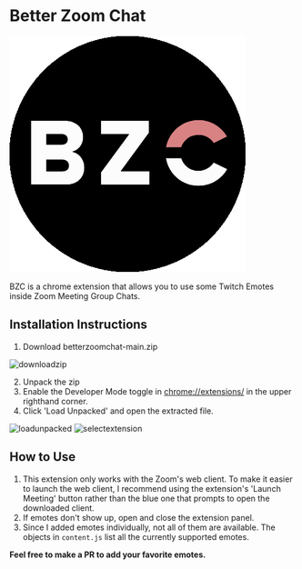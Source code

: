 
# Better Zoom Chat
![logo](https://raw.githubusercontent.com/nadivgold/betterzoomchat/main/bzc.png)

BZC is a chrome extension that allows you to use some Twitch Emotes inside Zoom Meeting Group Chats. 

## Installation Instructions

1. Download betterzoomchat-main.zip

![downloadzip](https://i.imgur.com/Xb8x7Bj.png)

2. Unpack the zip
3. Enable the Developer Mode toggle in [chrome://extensions/](chrome://extensions/) in the upper righthand corner. 
4. Click 'Load Unpacked' and open the extracted file.


![loadunpacked](https://i.imgur.com/v6mFjBb.png) 
![selectextension](https://i.imgur.com/oHFGAoP.png)

## How to Use
1. This extension only works with the Zoom's web client. To make it easier to launch the web client, I recommend using the extension's 'Launch Meeting' button rather than the blue one that prompts to open the downloaded client.
2. If emotes don't show up, open and close the extension panel.  
3. Since I added emotes individually, not all of them are available. The objects in `content.js` list all the currently supported emotes.


**Feel free to make a PR to add your favorite emotes.**
